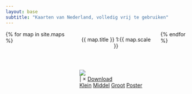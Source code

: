 ```yaml
---
layout: base
subtitle: "Kaarten van Nederland, volledig vrij te gebruiken"
---
```

<section class="section maps">
  <div class="container">
    <div class="columns is-multiline">
      {% for map in site.maps %}
      <div class="column is-half-tablet is-one-third-desktop">
        <div class="card">
          <header class="card-header">
            <p class="card-header-title">
              {{ map.title }} <span class="tag is-light">1:{{ map.scale }}</span>
            </p>
          </header>
          <div class="card-content">
            <div class="content">
              <img src="img/{{ map.name }}-thumb.png">
            </div>
          </div>
          <footer class="card-footer download">
            <div href="#" class="card-footer-item">
              <span class="size"></span>
              |
              <span class="width"></span>
              ×
              <span class="height"></span>
              <a href="" class="download button is-small is-link">Download</a>
            </div>
          </footer>
          <footer class="card-footer sizes">
            <a url="klein.com" size="16,5 MB" width="2125" height="2500" href="#" class="card-footer-item example">Klein</a>
            <a url="middel.com" size="38,2 MB" width="4250" height="5000" href="#" class="card-footer-item">Middel</a>
            <a url="groot.com" size="38,2 MB" width="8500" height="10000" href="#" class="card-footer-item">Groot</a>
            <a url="poster.com" size="62,5 MB" width="17000" height="20000" href="#" class="card-footer-item">Poster</a>
          </footer>
        </div>
      </div>
      {% endfor %}
    </div>
  </div>
</section>
